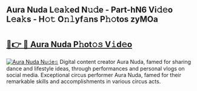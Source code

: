 ## Aura Nuda L𝚎a𝚔ed N𝚞𝚍e - Part-hN6 Vi𝚍𝚎o L𝚎a𝚔s - H𝚘𝚝 O𝚗𝚕yf𝚊ns P𝚑𝚘tos zyMOa

# <h2><a href="http://kf0iqx.oniu.top/?m=Aura+Nuda">🔗👉 🔴 Aura Nuda P𝚑ot𝚘𝚜 V𝚒d𝚎o</a></h2>

[![Aura Nuda Nu𝚍e𝚜](https://i.imgur.com/0qMVB7G.gif)](http://kf0iqx.oniu.top/?m=Aura+Nuda)
Digital content creator Aura Nuda, famed for sharing dance and lifestyle ideas, through performances and personal vlogs on social media. Exceptional circus performer Aura Nuda, famed for their remarkable skills and accomplishments in various circus acts.  
